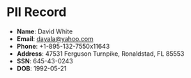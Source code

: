 # PII Record
- **Name**: David White
- **Email**: dayala@yahoo.com
- **Phone**: +1-895-132-7550x11643
- **Address**: 47531 Ferguson Turnpike, Ronaldstad, FL 85553
- **SSN**: 645-43-0243
- **DOB**: 1992-05-21
